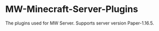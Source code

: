 # MW-Minecraft-Server-Plugins
The plugins used for MW Server.
Supports server version Paper-1.16.5.
